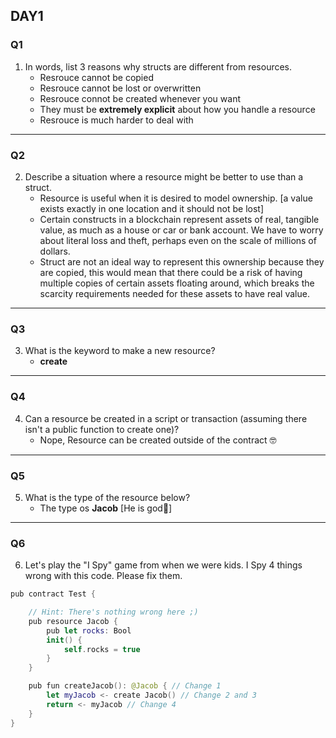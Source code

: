 ## DAY1

### Q1
1. In words, list 3 reasons why structs are different from resources.
    - Resrouce cannot be copied
    - Resrouce cannot be lost or overwritten
    - Resrouce connot be created whenever you want
    - They must be **extremely explicit** about how you handle a resource
    - Resrouce is much harder to deal with

---

### Q2
2. Describe a situation where a resource might be better to use than a struct.
    - Resource is useful when it is desired to model ownership. [a value exists exactly in one location and it should not be lost]
    - Certain constructs in a blockchain represent assets of real, tangible value, as much as a house or car or bank account. We have to worry about literal loss and theft, perhaps even on the scale of millions of dollars.
    - Struct are not an ideal way to represent this ownership because they are copied, this would mean that there could be a risk of having multiple copies of certain assets floating around, which breaks the scarcity requirements needed for these assets to have real value.
---

### Q3
3. What is the keyword to make a new resource?
    - **create**

---

### Q4
4. Can a resource be created in a script or transaction (assuming there isn't a public function to create one)?
    - Nope, Resource can be created outside of the contract 🤓

---

### Q5
5. What is the type of the resource below?
    - The type os **Jacob** [He is god🤩]

---

### Q6
6. Let's play the "I Spy" game from when we were kids. I Spy 4 things wrong with this code. Please fix them.
```swift
pub contract Test {

    // Hint: There's nothing wrong here ;)
    pub resource Jacob {
        pub let rocks: Bool
        init() {
            self.rocks = true
        }
    }

    pub fun createJacob(): @Jacob { // Change 1
        let myJacob <- create Jacob() // Change 2 and 3
        return <- myJacob // Change 4
    }
}
```

